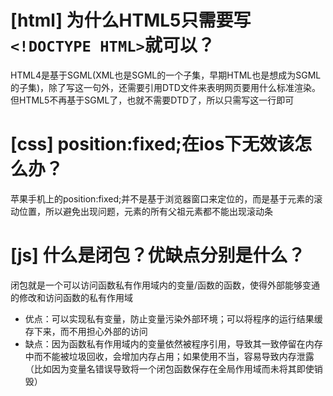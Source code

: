 # [html] 为什么HTML5只需要写`<!DOCTYPE HTML>`就可以？

HTML4是基于SGML(XML也是SGML的一个子集，早期HTML也是想成为SGML的子集)，除了写这一句外，还需要引用DTD文件来表明网页要用什么标准渲染。但HTML5不再基于SGML了，也就不需要DTD了，所以只需写这一行即可

# [css] position:fixed;在ios下无效该怎么办？

苹果手机上的position:fixed;并不是基于浏览器窗口来定位的，而是基于元素的滚动位置，所以避免出现问题，元素的所有父祖元素都不能出现滚动条

# [js] 什么是闭包？优缺点分别是什么？

闭包就是一个可以访问函数私有作用域内的变量/函数的函数，使得外部能够变通的修改和访问函数的私有作用域

- 优点：可以实现私有变量，防止变量污染外部环境；可以将程序的运行结果缓存下来，而不用担心外部的访问
- 缺点：因为函数私有作用域内的变量依然被程序引用，导致其一致停留在内存中而不能被垃圾回收，会增加内存占用；如果使用不当，容易导致内存泄露（比如因为变量名错误导致将一个闭包函数保存在全局作用域而未将其即使销毁）
